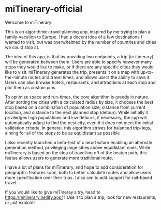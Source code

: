 # miTinerary-official

Welcome to miTinerary!

This is an algorithmic-travel planning app, inspired by me trying to plan a family-vacation to Europe. I had a decent idea of a few destinations I wanted
to visit, but was overwhelmed by the number of countries and cities we could stop at.

The idea of this app, is that by providing two endpoints, a trip (or itinerary) will be generated between them. Users are able to specify however many stops they
would like to make, or if there are any specific cities they would like to visit. miTinerary generates the trip, presents it on a map with up-to-the-minute routes
and travel times, and allows users the ability to save it. Users can also browse hotels, restaurants, and attractions at each stop and plot them as custom pins.

To optimize space and run-times, the core algorithm is greedy in nature. After sorting the cities with a calculated radius by size, it chooses the best stop
based on a combination of population size, distance from current location, and distance to the next planned stop (detour). While initially it priviledges high populations
and low detours, if necessary, the app will automatically adjust to find the best city, even if it does not meet the initial validation criteria. In general,
this algorithm strives for balanced trip-legs, aiming for all of the stops to be as equidistant as possible

I also recently launched a beta-test of a new feature enabling an alternate generation method, privileging large cities above equidistant ones. While miTinerary
is based on the idea of travelling off of the beaten path, this featue allows users to generate more traditional route.

I have a lot of plans for miTinerary, and hope to add consideration for geographic features soon, both to better calculate routes and allow users more specification
over their trips. I also aim to add support for rail-based travel.

If you would like to give miTineray a try, head to https://mitinerary.netlify.app/ ! Use it to plan a trip, look for new restaurants, or just explore!
